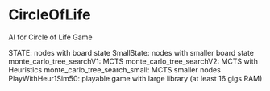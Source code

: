 # CircleOfLife
AI for Circle of Life Game

STATE: nodes with board state
SmallState: nodes with smaller board state
monte_carlo_tree_searchV1: MCTS
monte_carlo_tree_searchV2: MCTS with Heuristics
monte_carlo_tree_search_small: MCTS smaller nodes
PlayWithHeur1Sim50: playable game with large library (at least 16 gigs RAM)